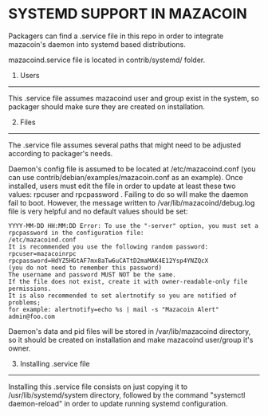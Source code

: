 SYSTEMD SUPPORT IN MAZACOIN
==========================

Packagers can find a .service file in this repo in order to integrate mazacoin's
daemon into systemd based distributions.

mazacoind.service file is located in contrib/systemd/ folder.

1. Users
---------------------------------

This .service file assumes mazacoind user and group exist in the system, so packager
should make sure they are created on installation. 

2. Files
---------------------------------

The .service file assumes several paths that might need to be adjusted according
to packager's needs.

Daemon's config file is assumed to be located at /etc/mazacoind.conf (you can
use contrib/debian/examples/mazacoin.conf as an example). Once installed, users
must edit the file in order to update at least these two 
values: rpcuser and rpcpassword . Failing to do so will make the daemon fail 
to boot. However, the message written to /var/lib/mazacoind/debug.log file is
very helpful and no default values should be set:

    YYYY-MM-DD HH:MM:DD Error: To use the "-server" option, you must set a rpcpassword in the configuration file:
    /etc/mazacoind.conf
    It is recommended you use the following random password:
    rpcuser=mazacoinrpc
    rpcpassword=HdYZ5HGtAF7mx8aTw6uCATtD2maMAK4E12Ysp4YNZQcX
    (you do not need to remember this password)
    The username and password MUST NOT be the same.
    If the file does not exist, create it with owner-readable-only file permissions.
    It is also recommended to set alertnotify so you are notified of problems;
    for example: alertnotify=echo %s | mail -s "Mazacoin Alert" admin@foo.com

Daemon's data and pid files will be stored in /var/lib/mazacoind directory, so it
should be created on installation and make mazacoind user/group it's owner.

3. Installing .service file
---------------------------------

Installing this .service file consists on just copying it to /usr/lib/systemd/system
directory, followed by the command "systemctl daemon-reload" in order to update
running systemd configuration.
